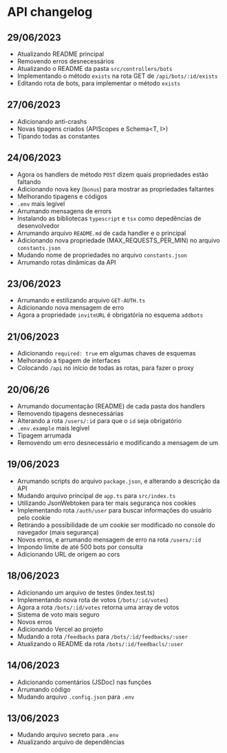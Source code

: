 # API changelog

## 29/06/2023

- Atualizando README principal
- Removendo erros desnecessários
- Atualizando o README da pasta `src/controllers/bots`
- Implementando o método `exists` na rota GET de `/api/bots/:id/exists`
- Editando rota de bots, para implementar o método `exists`

## 27/06/2023

- Adicionando anti-crashs
- Novas tipagens criados (APIScopes e Schema<T, I>)
- Tipando todas as constantes

## 24/06/2023

- Agora os handlers de método `POST` dizem quais propriedades estão faltando
- Adicionando nova key (`bonus`) para mostrar as propriedades faltantes
- Melhorando tipagens e códigos
- `.env` mais legível
- Arrumando mensagens de errors
- Instalando as bibliotecas `typescript` e `tsx` como depedências de desenvolvedor
- Arrumando arquivo `README.md` de cada handler e o principal
- Adicionando nova propriedade (MAX_REQUESTS_PER_MIN) no arquivo `constants.json`
- Mudando nome de propriedades no arquivo `constants.json`
- Arrumando rotas dinâmicas da API

## 23/06/2023

- Arrumando e estilizando arquivo `GET-AUTH.ts`
- Adicionando nova mensagem de erro
- Agora a propriedade `inviteURL` é obrigatória no esquema `addbots`

## 21/06/2023

- Adicionando `required: true` em algumas chaves de esquemas
- Melhorando a tipagem de interfaces
- Colocando `/api` no início de todas as rotas, para fazer o proxy

## 20/06/26

- Arrumando documentação (README) de cada pasta dos handlers
- Removendo tipagens desnecessárias
- Alterando a rota `/users/:id` para que o `id` seja obrigatório
- `.env.example` mais legível
- Tipagem arrumada
- Removendo um erro desnecessário e modificando a mensagem de um

## 19/06/2023

- Arrumando scripts do arquivo `package.json`, e alterando a descrição da API
- Mudando arquivo principal de `app.ts` para `src/index.ts`
- Utilizando JsonWebtoken para ter mais segurança nos cookies
- Implementando rota `/auth/user` para buscar informações do usuário pelo cookie
- Retirando a possibilidade de um cookie ser modificado no console do navegador (mais segurança)
- Novos erros, e arrumando mensagem de erro na rota `/users/:id`
- Impondo limite de até 500 bots por consulta
- Adicionando URL de origem ao cors

## 18/06/2023

- Adicionando um arquivo de testes (index.test.ts)
- Implementando nova rota de votos (`/bots/:id/votes`)
- Agora a rota `/bots/:id/votes` retorna uma array de votos
- Sistema de voto mais seguro
- Novos erros
- Adicionando Vercel ao projeto
- Mudando a rota `/feedbacks` para `/bots/:id/feedbacks/:user`
- Atualizando o README da rota `/bots/:id/feedbacls/:user`

## 14/06/2023

- Adicionando comentários (JSDoc) nas funções
- Arrumando código
- Mudando arquivo `.config.json` para `.env`

## 13/06/2023

- Mudando arquivo secreto para `.env`
- Atualizando arquivo de dependências
